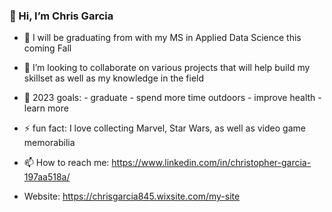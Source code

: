 ### 👋 Hi, I’m Chris Garcia

- 🌱 I will be graduating from with my MS in Applied Data Science this coming Fall
- 💞️ I’m looking to collaborate on various projects that will help build my skillset as well as my knowledge in the field
- 🥅 2023 goals:
      - graduate
      - spend more time outdoors
      - improve health
      - learn more

- ⚡️ fun fact: I love collecting Marvel, Star Wars, as well as video game memorabilia 
- 📫 How to reach me: https://www.linkedin.com/in/christopher-garcia-197aa518a/
- Website: https://chrisgarcia845.wixsite.com/my-site

<!---
ChrisGarciaDS/ChrisGarciaDS is a ✨ special ✨ repository because its `README.md` (this file) appears on your GitHub profile.
You can click the Preview link to take a look at your changes.
--->
